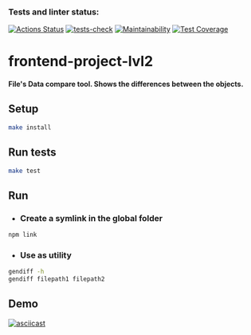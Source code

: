 ### Tests and linter status:

[![Actions Status](https://github.com/AnastasiaKv/frontend-project-lvl2/workflows/hexlet-check/badge.svg)](https://github.com/AnastasiaKv/frontend-project-lvl2/actions)
[![tests-check](https://github.com/AnastasiaKv/frontend-project-lvl2/actions/workflows/tests-check.yml/badge.svg)](https://github.com/AnastasiaKv/frontend-project-lvl2/actions/workflows/tests-check.yml)
[![Maintainability](https://api.codeclimate.com/v1/badges/ea3eaec9ef65407b12b3/maintainability)](https://codeclimate.com/github/AnastasiaKv/frontend-project-lvl2/maintainability)
[![Test Coverage](https://api.codeclimate.com/v1/badges/ea3eaec9ef65407b12b3/test_coverage)](https://codeclimate.com/github/AnastasiaKv/frontend-project-lvl2/test_coverage)

# frontend-project-lvl2

#### File's Data compare tool. Shows the differences between the objects.

## Setup

```sh
make install
```

## Run tests

```sh
make test
```

## Run

- ### Create a symlink in the global folder

```sh
npm link
```

- ### Use as utility

```sh
gendiff -h
gendiff filepath1 filepath2
```

## Demo

[![asciicast](https://asciinema.org/a/477427.svg)](https://asciinema.org/a/477427)
